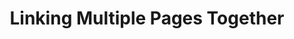 ---
class: 'web-design'
title: 'Linking Multiple Pages Together'
youtube: 'PzboFBOeazM'
order: 11
length: 114
---